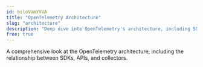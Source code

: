 ```yaml
---
id: biloVamYVVA
title: "OpenTelemetry Architecture"
slug: "architecture"
description: "Deep dive into OpenTelemetry's architecture, including SDKs, APIs, collectors, and how data flows through the system."
free: true
---
```


A comprehensive look at the OpenTelemetry architecture, including the relationship between SDKs, APIs, and collectors.
